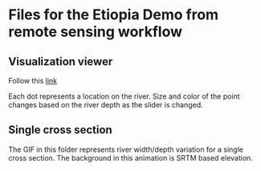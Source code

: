 # Files for the Etiopia Demo from remote sensing workflow

## Visualization viewer 

Follow this [link](http://umnlcc.cs.umn.edu/carto-test/)

Each dot represents a location on the river. Size and color of the point changes based on the river depth as the slider is changed. 

## Single cross section

The GIF in this folder represents river width/depth variation for a single cross section. The background in this animation is SRTM based elevation. 

